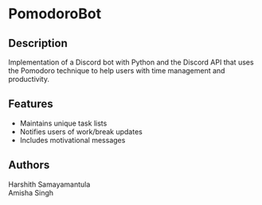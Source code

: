 # PomodoroBot

## Description
Implementation of a Discord bot with Python and the Discord API that uses the Pomodoro technique to help users with time management and productivity. 

## Features
- Maintains unique task lists
- Notifies users of work/break updates
- Includes motivational messages

## Authors
Harshith Samayamantula  
Amisha Singh
